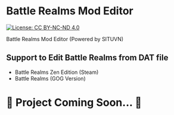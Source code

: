 # Battle Realms Mod Editor

[![License: CC BY-NC-ND 4.0](https://licensebuttons.net/l/by-nc-sa/3.0/88x31.png)](https://creativecommons.org/licenses/by-nc-nd/4.0/)

Battle Realms Mod Editor (Powered by SITUVN)


## Support to Edit Battle Realms from DAT file

- Battle Realms Zen Edition (Steam)
- Battle Realms (GOG Version)

# 🔺 Project Coming Soon... 🔺
